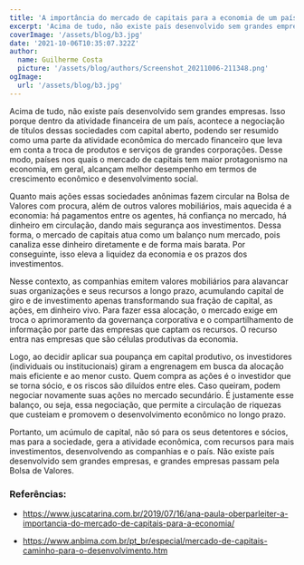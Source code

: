 ```yaml
---
title: 'A importância do mercado de capitais para a economia de um país'
excerpt: 'Acima de tudo, não existe país desenvolvido sem grandes empresas. Isso porque dentro da atividade financeira de um país, acontece a negociação de títulos dessas sociedades com capital aberto, podendo ser resumido como uma parte da atividade econômica do mercado financeiro que leva em conta a troca de produtos e serviços de grandes corporações.'
coverImage: '/assets/blog/b3.jpg' 
date: '2021-10-06T10:35:07.322Z'
author:
  name: Guilherme Costa
  picture: '/assets/blog/authors/Screenshot_20211006-211348.png'
ogImage:
  url: '/assets/blog/b3.jpg'
---
```

Acima de tudo, não existe país desenvolvido sem grandes empresas. Isso porque dentro da atividade financeira de um país, acontece a negociação de títulos dessas sociedades com capital aberto, podendo ser resumido como uma parte da atividade econômica do mercado financeiro que leva em conta a troca de produtos e serviços de grandes corporações. Desse modo, países nos quais o mercado de capitais tem maior protagonismo na economia, em geral, alcançam melhor desempenho em termos de crescimento econômico e desenvolvimento social.

Quanto mais ações essas sociedades anônimas fazem circular na Bolsa de Valores com procura, além de outros valores mobiliários, mais aquecida é a economia: há pagamentos entre os agentes, há confiança no mercado, há dinheiro em circulação, dando mais segurança aos investimentos. Dessa forma, o mercado de capitais atua como um balanço num mercado, pois canaliza esse dinheiro diretamente e de forma mais barata. Por conseguinte, isso eleva a liquidez da economia e os prazos dos investimentos.

Nesse contexto, as companhias emitem valores mobiliários para alavancar suas organizações e seus recursos a longo prazo, acumulando capital de giro e de investimento apenas transformando sua fração de capital, as ações, em dinheiro vivo. Para fazer essa alocação, o mercado exige em troca o aprimoramento da governança corporativa e o compartilhamento de informação por parte das empresas que captam os recursos. O recurso entra nas empresas que são células produtivas da economia.

Logo, ao decidir aplicar sua poupança em capital produtivo, os investidores (individuais ou institucionais) giram a engrenagem em busca da alocação mais eficiente e ao menor custo. Quem compra as ações é o investidor que se torna sócio, e os riscos são diluídos entre eles. Caso queiram, podem negociar novamente suas ações no mercado secundário. É justamente esse balanço, ou seja, essa negociação, que permite a circulação de riquezas que custeiam e promovem o desenvolvimento econômico no longo prazo.

Portanto, um acúmulo de capital, não só para os seus detentores e sócios, mas para a sociedade, gera a atividade econômica, com recursos para mais investimentos, desenvolvendo as companhias e o país. Não existe país desenvolvido sem grandes empresas, e grandes empresas passam pela Bolsa de Valores.

### Referências:

* https://www.juscatarina.com.br/2019/07/16/ana-paula-oberparleiter-a-importancia-do-mercado-de-capitais-para-a-economia/

* https://www.anbima.com.br/pt_br/especial/mercado-de-capitais-caminho-para-o-desenvolvimento.htm
